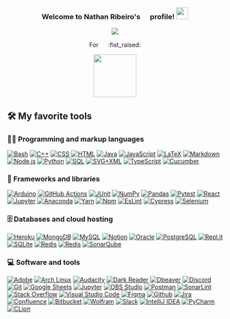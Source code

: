 <h3 align="center">
  Welcome to Nathan Ribeiro's
  <img src="https://flagicons.lipis.dev/flags/4x3/br.svg" width="15"> 
  profile!
  <img src="https://media.giphy.com/media/hvRJCLFzcasrR4ia7z/giphy.gif" width="28">
</h3>

<!-- Typing SVG by DenverCoder1 - https://github.com/DenverCoder1/readme-typing-svg -->
<p align="center">
  <a href="https://github.com/DenverCoder1/readme-typing-svg"><img src="https://readme-typing-svg.demolab.com/?lines=Software Development;Test Driven Development;Clean Code;Always%20Learning%20New%20Things💡;Simplicity%20Is%20The%20Ultimate %20Sophistication&font=Fira%20Code&center=true&width=600&height=45&color=50C878&vCenter=true&size=22&pause=1000"></a>
</p>

<p align="center">
For  
<img src="https://flagicons.lipis.dev/flags/4x3/ua.svg" width="15">  
:fist_raised:
</p>

<p align="center">
<img src="https://media0.giphy.com/media/nJ2UiWBL5UyX6anGIN/giphy.gif?cid=ecf05e47uxrrom1nw2w9fubcf49f27dxhssm9didirwcdvbx&rid=giphy.gif&ct=s" width="100">
</p>

## 🛠️ My favorite tools

### 👨‍💻 Programming and markup languages

<p>
 <a href="#"><img alt="Bash" src="https://img.shields.io/badge/Bash-121011.svg?logo=gnu-bash&logoColor=white"></a>
<a href="#"><img alt="C++" src="https://custom-icon-badges.demolab.com/badge/C++-9C033A.svg?logo=cpp2&logoColor=white"></a>
<a href="#"><img alt="CSS" src="https://img.shields.io/badge/CSS-1572B6.svg?logo=css3&logoColor=white"></a>
  <a href="#"><img alt="HTML" src="https://img.shields.io/badge/HTML-E34F26.svg?logo=html5&logoColor=white"></a>
    <a href="#"><img alt="Java" src="https://custom-icon-badges.demolab.com/badge/Java-007396.svg?logo=java&logoColor=white"></a>
   <a href="#"><img alt="JavaScript" src="https://img.shields.io/badge/JavaScript-F7DF1E.svg?logo=javascript&logoColor=black"></a>
   <a href="#"><img alt="LaTeX" src="https://img.shields.io/badge/LaTeX-008080.svg?logo=LaTeX&logoColor=white"></a>
   <a href="#"><img alt="Markdown" src="https://img.shields.io/badge/Markdown-000000.svg?logo=markdown&logoColor=white"></a>
   <a href="#"><img alt="Node.js" src="https://img.shields.io/badge/Node.js-43853D.svg?logo=node.js&logoColor=white"></a>
   <a href="#"><img alt="Python" src="https://img.shields.io/badge/Python-14354C.svg?logo=python&logoColor=white"></a>
    <a href="#"><img alt="SQL" src="https://custom-icon-badges.demolab.com/badge/SQL-025E8C.svg?logo=database&logoColor=white"></a>
  <a href="#"><img alt="SVG+XML" src="https://img.shields.io/badge/SVG%2BXML-e0982c.svg?logo=svg&logoColor=white"></a>
   <a href="#"><img alt="TypeScript" src="https://img.shields.io/badge/TypeScript-007ACC.svg?logo=typescript&logoColor=white"></a>
     <a href="#"><img alt="Cucumber" src="https://img.shields.io/static/v1?message=Cucumber&logo=Cucumber&labelColor=23D96C&color=23D96C&logoColor=white&label=%20&style=plastic"></a>
</p>

### 🧰 Frameworks and libraries

<p>
    <a href="#"><img alt="Arduino" src="https://img.shields.io/badge/-Arduino-00979D?logo=Arduino&logoColor=white"></a>
    <a href="#"><img alt="GitHub Actions" src="https://img.shields.io/badge/GitHub%20Actions-2671E5.svg?logo=github%20actions&logoColor=white"></a>
    <a href="#"><img alt="JUnit" src="https://custom-icon-badges.demolab.com/badge/JUnit-25A162.svg?logo=check-circle&logoColor=white"></a>
    <a href="#"><img alt="NumPy" src="https://img.shields.io/badge/Numpy-013243.svg?logo=numpy&logoColor=white"></a>
    <a href="#"><img alt="Pandas" src="https://img.shields.io/badge/Pandas-150458.svg?logo=pandas&logoColor=white"></a>
    <a href="#"><img alt="Pytest" src="https://img.shields.io/badge/Pytest-0A9EDC.svg?logo=pytest&logoColor=white"></a>
    <a href="#"><img alt="React" src="https://img.shields.io/badge/React-20232a.svg?logo=react&logoColor=%2361DAFB"></a>
    <a href="#"><img alt="Jupyter" src="https://img.shields.io/static/v1?message=Jupyter&logo=Jupyter&labelColor=F37626&color=F37626&logoColor=white&label=%20&style=plastic"></a>
         <a href="#"><img alt="Anaconda" src="https://img.shields.io/static/v1?message=Anaconda&logo=Anaconda&labelColor=44A833&color=44A833&logoColor=white&label=%20&style=plastic"></a>
           <a href="#"><img alt="Yarn" src="https://img.shields.io/static/v1?message=Yarn&logo=Yarn&labelColor=2C8EBB&color=2C8EBB&logoColor=white&label=%20&style=plastic"></a>
             <a href="#"><img alt="Npm" src="https://img.shields.io/static/v1?message=Npm&logo=npm&labelColor=CB3837&color=CB3837&logoColor=white&label=%20&style=plastic"></a>
               <a href="#"><img alt="EsLint" src="https://img.shields.io/static/v1?message=EsLint&logo=EsLint&labelColor=4B32C3&color=4B32C3&logoColor=white&label=%20&style=plastic"></a>
                 <a href="#"><img alt="Cypress" src="https://img.shields.io/static/v1?message=Cypress&logo=Cypress&labelColor=17202C&color=17202C&logoColor=white&label=%20&style=plastic"></a>
                   <a href="#"><img alt="Selenium" src="https://img.shields.io/static/v1?message=Selenium&logo=Selenium&labelColor=43B02A&color=43B02A&logoColor=white&label=%20&style=plastic"></a>
</p>

### 🗄️ Databases and cloud hosting

<p>
    <a href="#"><img alt="Heroku" src="https://img.shields.io/badge/Heroku-430098.svg?logo=heroku&logoColor=white"></a>
    <a href="#"><img alt="MongoDB" src ="https://img.shields.io/badge/MongoDB-4ea94b.svg?logo=mongodb&logoColor=white"></a>
    <a href="#"><img alt="MySQL" src="https://img.shields.io/badge/MySQL-00f.svg?logo=mysql&logoColor=white"></a>
    <a href="#"><img alt="Notion" src="https://img.shields.io/badge/Notion-010101.svg?logo=notion&logoColor=white"></a>
    <a href="#"><img alt="Oracle" src ="https://img.shields.io/badge/Oracle-F00000.svg?logo=oracle&logoColor=white"></a>
    <a href="#"><img alt="PostgreSQL" src ="https://img.shields.io/badge/PostgreSQL-316192.svg?logo=postgresql&logoColor=white"></a>
    <a href="#"><img alt="Repl.it" src="https://img.shields.io/badge/Repl.it-0D101E.svg?logo=Replit&logoColor=white"></a>
    <a href="#"><img alt="SQLite" src ="https://img.shields.io/badge/SQLite-07405e.svg?logo=sqlite&logoColor=white"></a>
               <a href="#"><img alt="Redis" src="https://img.shields.io/static/v1?message=Redis&logo=Redis&labelColor=DC382D&color=DC382D&logoColor=white&label=%20&style=plastic"></a>
                 <a href="#"><img alt="Redis" src="https://img.shields.io/static/v1?message=Jenkins&logo=Jenkins&labelColor=D24939&color=D24939&logoColor=white&label=%20&style=plastic"></a>
                   <a href="#"><img alt="SonarQube" src="https://img.shields.io/static/v1?message=SonarQube&logo=SonarQube&labelColor=4E9BCD&color=4E9BCD&logoColor=white&label=%20&style=plastic"></a>
</p>

### 💻 Software and tools

<p>
    <a href="#"><img alt="Adobe" src="https://img.shields.io/badge/Adobe-FF0000.svg?logo=adobe&logoColor=white"></a>
    <a href="#"><img alt="Arch Linux" src="https://img.shields.io/badge/Arch%20Linux-1793D1.svg?logo=arch-linux&logoColor=white"></a>
    <a href="#"><img alt="Audacity" src="https://img.shields.io/badge/-Audacity-0000CC?logo=audacity&logoColor=white"></a>
    <a href="#"><img alt="Dark Reader" src="https://img.shields.io/badge/-Dark%20Reader-141E24?logo=dark-reader&logoColor=white"></a>
    <a href="#"><img alt="Dbeaver" src="https://custom-icon-badges.demolab.com/badge/-Dbeaver-372923?logo=dbeaver-mono&logoColor=white"></a>
    <a href="#"><img alt="Discord" src="https://img.shields.io/badge/-Discord-5865F2.svg?logo=discord&logoColor=white"></a>
    <a href="#"><img alt="Git" src="https://img.shields.io/badge/Git-F05033.svg?logo=git&logoColor=white"></a>
    <a href="#"><img alt="Google Sheets" src="https://img.shields.io/badge/Sheets-34A853.svg?logo=google%20sheets&logoColor=white"></a>
    <a href="#"><img alt="Jupyter" src="https://img.shields.io/badge/Jupyter-F37626.svg?logo=Jupyter&logoColor=white"></a>
    <a href="#"><img alt="OBS Studio" src="https://img.shields.io/badge/-OBS-302E31?logo=obs-studio&logoColor=white"></a>
    <a href="#"><img alt="Postman" src="https://img.shields.io/badge/Postman-FF6C37?logo=postman&logoColor=white"></a>
    <a href="#"><img alt="SonarLint" src="https://img.shields.io/badge/-SonarLint-CB2029?logo=sonarlint&logoColor=white"></a>
    <a href="#"><img alt="Stack Overflow" src="https://img.shields.io/badge/-Stack%20Overflow-FE7A16?logo=stack-overflow&logoColor=white"></a>
    <a href="#"><img alt="Visual Studio Code" src="https://img.shields.io/badge/Visual%20Studio%20Code-0078d7.svg?logo=visual-studio-code&logoColor=white"></a>
        <a href="#"><img alt="Figma" src="https://img.shields.io/static/v1?message=Figma&logo=Figma&labelColor=F24E1E&color=F24E1E&logoColor=white&label=%20&style=plastic"></a>
                   <a href="#"><img alt="Github" src="https://img.shields.io/static/v1?message=GitHub&logo=GitHub&labelColor=181717&color=181717&logoColor=white&label=%20&style=plastic"></a>
                     <a href="#"><img alt="Jira" src="https://img.shields.io/static/v1?message=Jira&logo=Jira&labelColor=0052CC&color=0052CC&logoColor=white&label=%20&style=plastic"></a>
                       <a href="#"><img alt="Confluence" src="https://img.shields.io/static/v1?message=Confluence&logo=Confluence&labelColor=172B4D&color=172B4D&logoColor=white&label=%20&style=plastic"></a>
                         <a href="#"><img alt="Bitbucket" src="https://img.shields.io/static/v1?message=Bitbucket&logo=Bitbucket&labelColor=0052CC&color=0052CC&logoColor=white&label=%20&style=plastic"></a>
                           <a href="#"><img alt="Wolfram" src="https://img.shields.io/static/v1?message=Wolfram&logo=Wolfram&labelColor=DD1100&color=DD1100&logoColor=white&label=%20&style=plastic"></a>
                             <a href="#"><img alt="Slack" src="https://img.shields.io/static/v1?message=Slack&logo=Slack&labelColor=4A154B&color=4A154B&logoColor=white&label=%20&style=plastic"></a>
                               <a href="#"><img alt="IntelliJ IDEA" src="https://img.shields.io/static/v1?message=IntelliJ IDEA&logo=IntelliJ IDEA&labelColor=000000&color=000000&logoColor=white&label=%20&style=plastic"></a>
                                 <a href="#"><img alt="PyCharm" src="https://img.shields.io/static/v1?message=PyCharm&logo=PyCharm&labelColor=000000&color=000000&logoColor=white&label=%20&style=plastic"></a>
                                   <a href="#"><img alt="CLion" src="https://img.shields.io/static/v1?message=CLion&logo=CLion&labelColor=000000&color=000000&logoColor=white&label=%20&style=plastic"></a>
</p>

